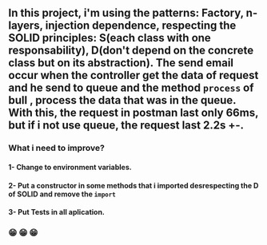 ## In this project, i'm using the patterns: Factory, n-layers, injection dependence, respecting the SOLID principles: S(each class with one responsability), D(don't depend on the concrete class but on its abstraction). The send email occur when the controller get the data of request and he send to queue and the method ```process``` of bull , process the data that was in the queue. With this, the request in postman last only 66ms, but if i not use queue, the request last 2.2s +-.

### What i need to improve?

#### 1- Change to environment variables.
#### 2- Put a constructor in some methods that i imported desrespecting the D of SOLID and remove the ```import```
#### 3- Put Tests in all aplication.

### 😁 😁 😁
